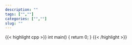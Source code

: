 ```yaml
---
description: ""
tags: ["",""]
categories: ["",""]
slug: ""
---
```



{{< highlight cpp >}}
int main()
{
    return 0;
}
{{< /highlight >}}
